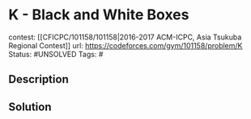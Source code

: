 # K - Black and White Boxes

contest: [[CFICPC/101158/101158|2016-2017 ACM-ICPC, Asia Tsukuba Regional Contest]]
url: https://codeforces.com/gym/101158/problem/K
Status: #UNSOLVED
Tags: #

## Description

## Solution

